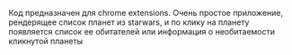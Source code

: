 Код предназначен для chrome extensions. Очень простое приложение, рендерящее список планет из starwars, и по клику на планету появляется список ее обитателей или информация о необитаемости кликнутой планеты
